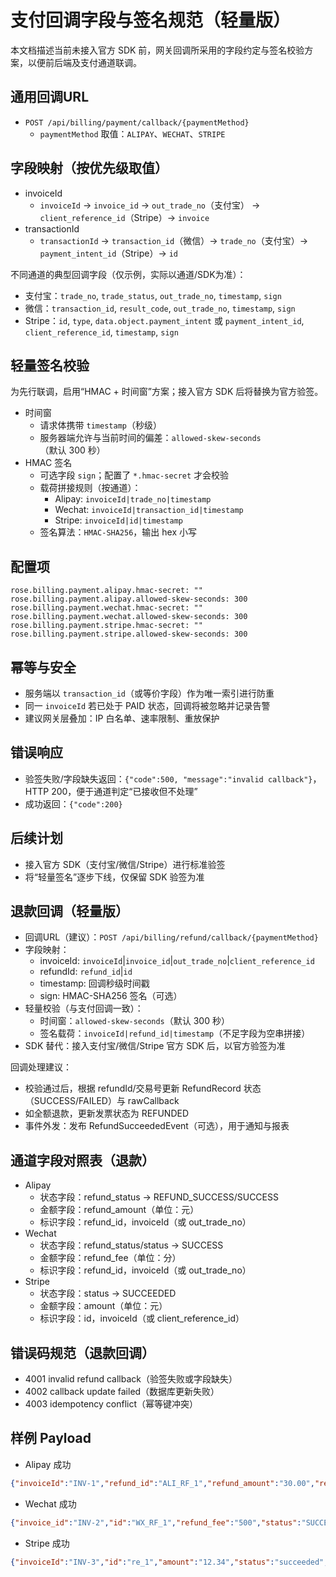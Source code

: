 # 支付回调字段与签名规范（轻量版）

本文档描述当前未接入官方 SDK 前，网关回调所采用的字段约定与签名校验方案，以便前后端及支付通道联调。

## 通用回调URL

- `POST /api/billing/payment/callback/{paymentMethod}`
    - `paymentMethod` 取值：`ALIPAY`、`WECHAT`、`STRIPE`

## 字段映射（按优先级取值）

- invoiceId
    - `invoiceId` → `invoice_id` → `out_trade_no`（支付宝） → `client_reference_id`（Stripe）→ `invoice`
- transactionId
    - `transactionId` → `transaction_id`（微信）→ `trade_no`（支付宝）→ `payment_intent_id`（Stripe）→ `id`

不同通道的典型回调字段（仅示例，实际以通道/SDK为准）：

- 支付宝：`trade_no`, `trade_status`, `out_trade_no`, `timestamp`, `sign`
- 微信：`transaction_id`, `result_code`, `out_trade_no`, `timestamp`, `sign`
- Stripe：`id`, `type`, `data.object.payment_intent` 或 `payment_intent_id`, `client_reference_id`, `timestamp`, `sign`

## 轻量签名校验

为先行联调，启用“HMAC + 时间窗”方案；接入官方 SDK 后将替换为官方验签。

- 时间窗
    - 请求体携带 `timestamp`（秒级）
    - 服务器端允许与当前时间的偏差：`allowed-skew-seconds`（默认 300 秒）
- HMAC 签名
    - 可选字段 `sign`；配置了 `*.hmac-secret` 才会校验
    - 载荷拼接规则（按通道）：
        - Alipay: `invoiceId|trade_no|timestamp`
        - Wechat: `invoiceId|transaction_id|timestamp`
        - Stripe: `invoiceId|id|timestamp`
    - 签名算法：`HMAC-SHA256`，输出 hex 小写

## 配置项

```
rose.billing.payment.alipay.hmac-secret: ""
rose.billing.payment.alipay.allowed-skew-seconds: 300
rose.billing.payment.wechat.hmac-secret: ""
rose.billing.payment.wechat.allowed-skew-seconds: 300
rose.billing.payment.stripe.hmac-secret: ""
rose.billing.payment.stripe.allowed-skew-seconds: 300
```

## 幂等与安全

- 服务端以 `transaction_id`（或等价字段）作为唯一索引进行防重
- 同一 `invoiceId` 若已处于 PAID 状态，回调将被忽略并记录告警
- 建议网关层叠加：IP 白名单、速率限制、重放保护

## 错误响应

- 验签失败/字段缺失返回：`{"code":500, "message":"invalid callback"}`，HTTP 200，便于通道判定“已接收但不处理”
- 成功返回：`{"code":200}`

## 后续计划

- 接入官方 SDK（支付宝/微信/Stripe）进行标准验签
- 将“轻量签名”逐步下线，仅保留 SDK 验签为准

## 退款回调（轻量版）

- 回调URL（建议）：`POST /api/billing/refund/callback/{paymentMethod}`
- 字段映射：
    - invoiceId: `invoiceId`|`invoice_id`|`out_trade_no`|`client_reference_id`
    - refundId: `refund_id`|`id`
    - timestamp: 回调秒级时间戳
    - sign: HMAC-SHA256 签名（可选）
- 轻量校验（与支付回调一致）：
    - 时间窗：`allowed-skew-seconds`（默认 300 秒）
    - 签名载荷：`invoiceId|refund_id|timestamp`（不足字段为空串拼接）
- SDK 替代：接入支付宝/微信/Stripe 官方 SDK 后，以官方验签为准

回调处理建议：

- 校验通过后，根据 refundId/交易号更新 RefundRecord 状态（SUCCESS/FAILED）与 rawCallback
- 如全额退款，更新发票状态为 REFUNDED
- 事件外发：发布 RefundSucceededEvent（可选），用于通知与报表

## 通道字段对照表（退款）

- Alipay
    - 状态字段：refund_status → REFUND_SUCCESS/SUCCESS
    - 金额字段：refund_amount（单位：元）
    - 标识字段：refund_id，invoiceId（或 out_trade_no）
- Wechat
    - 状态字段：refund_status/status → SUCCESS
    - 金额字段：refund_fee（单位：分）
    - 标识字段：refund_id，invoiceId（或 out_trade_no）
- Stripe
    - 状态字段：status → SUCCEEDED
    - 金额字段：amount（单位：元）
    - 标识字段：id，invoiceId（或 client_reference_id）

## 错误码规范（退款回调）

- 4001 invalid refund callback（验签失败或字段缺失）
- 4002 callback update failed（数据库更新失败）
- 4003 idempotency conflict（幂等键冲突）

## 样例 Payload

- Alipay 成功

```json
{"invoiceId":"INV-1","refund_id":"ALI_RF_1","refund_amount":"30.00","refund_status":"REFUND_SUCCESS","timestamp":1720000000,"sign":"..."}
```

- Wechat 成功

```json
{"invoice_id":"INV-2","id":"WX_RF_1","refund_fee":"500","status":"SUCCESS","timestamp":1720000001,"sign":"..."}
```

- Stripe 成功

```json
{"invoiceId":"INV-3","id":"re_1","amount":"12.34","status":"succeeded","timestamp":1720000002,"sign":"..."}
```
